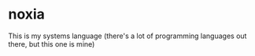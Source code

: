 # noxia
This is my systems language (there's a lot of programming languages out there, but this one is mine)
